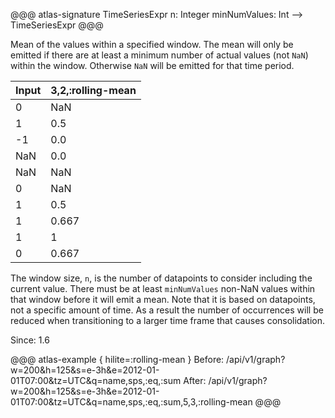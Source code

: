 @@@ atlas-signature
TimeSeriesExpr
n: Integer
minNumValues: Int
-->
TimeSeriesExpr
@@@

Mean of the values within a specified window. The mean will only be emitted
if there are at least a minimum number of actual values (not `NaN`) within
the window. Otherwise `NaN` will be emitted for that time period.

Input | 3,2,:rolling-mean   |
-------|---------------------|
0     | NaN                 |
1     | 0.5                 |
-1    | 0.0                 |
NaN   | 0.0                 |
NaN   | NaN                 |
0     | NaN                 |
1     | 0.5                 |
1     | 0.667               |
1     | 1                   |
0     | 0.667               |

The window size, `n`, is the number of datapoints to consider including the current
value. There must be at least `minNumValues` non-NaN values within that window before
it will emit a mean. Note that it is based on datapoints, not a specific amount of time.
As a result the number of occurrences will be reduced when transitioning to a larger time
frame that causes consolidation.

Since: 1.6

@@@ atlas-example { hilite=:rolling-mean }
Before: /api/v1/graph?w=200&h=125&s=e-3h&e=2012-01-01T07:00&tz=UTC&q=name,sps,:eq,:sum
After: /api/v1/graph?w=200&h=125&s=e-3h&e=2012-01-01T07:00&tz=UTC&q=name,sps,:eq,:sum,5,3,:rolling-mean
@@@
